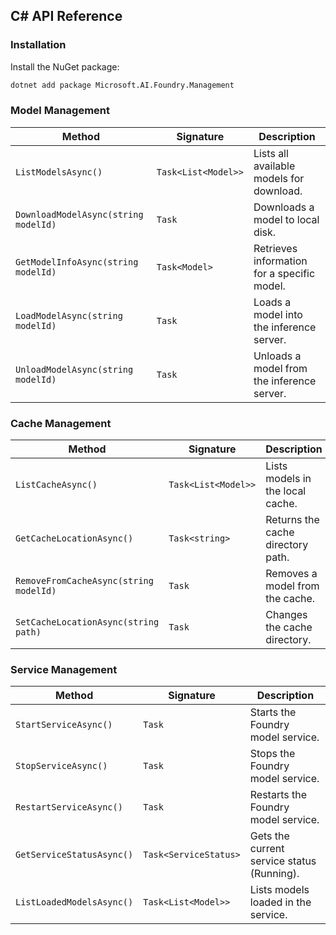 ## C# API Reference

### Installation

Install the NuGet package:

```bash
dotnet add package Microsoft.AI.Foundry.Management
```

### Model Management

| Method                               | Signature                                       | Description                                    |
| ------------------------------------ | ----------------------------------------------- | ---------------------------------------------- |
| `ListModelsAsync()`                  | `Task<List<Model>>`                             | Lists all available models for download.       |
| `DownloadModelAsync(string modelId)` | `Task`                                          | Downloads a model to local disk.               |
| `GetModelInfoAsync(string modelId)`  | `Task<Model>`                                   | Retrieves information for a specific model.    |
| `LoadModelAsync(string modelId)`     | `Task`                                          | Loads a model into the inference server.       |
| `UnloadModelAsync(string modelId)`   | `Task`                                          | Unloads a model from the inference server.     |

### Cache Management

| Method                                       | Signature                            | Description                                   |
| -------------------------------------------- | ------------------------------------ | --------------------------------------------- |
| `ListCacheAsync()`                           | `Task<List<Model>>`                  | Lists models in the local cache.              |
| `GetCacheLocationAsync()`                    | `Task<string>`                       | Returns the cache directory path.             |
| `RemoveFromCacheAsync(string modelId)`       | `Task`                               | Removes a model from the cache.               |
| `SetCacheLocationAsync(string path)`         | `Task`                               | Changes the cache directory.                  |

### Service Management

| Method                                  | Signature                             | Description                                   |
| --------------------------------------- | ------------------------------------- | --------------------------------------------- |
| `StartServiceAsync()`                   | `Task`                                | Starts the Foundry model service.             |
| `StopServiceAsync()`                    | `Task`                                | Stops the Foundry model service.              |
| `RestartServiceAsync()`                 | `Task`                                | Restarts the Foundry model service.           |
| `GetServiceStatusAsync()`               | `Task<ServiceStatus>`                 | Gets the current service status (Running).    |
| `ListLoadedModelsAsync()`               | `Task<List<Model>>`                   | Lists models loaded in the service.           |
